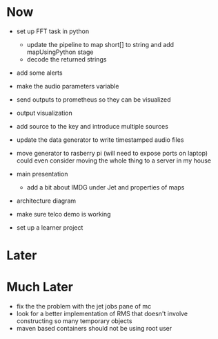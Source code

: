 # Now
- set up FFT task in python
  - update the pipeline to map short[] to string and add mapUsingPython stage
  - decode the returned strings
- add some alerts
- make the audio parameters variable
- send outputs to prometheus so they can be visualized
- output visualization
- add source to the key and introduce multiple sources
- update the data generator to write timestamped audio files
- move generator to rasberry pi (will need to expose ports on laptop)
  could even consider moving the whole thing to a server in my house

- main presentation
  - add a bit about IMDG under Jet and properties of maps
- architecture diagram
- make sure telco demo is working
- set up a learner project

# Later

# Much Later
- fix the the problem with the jet jobs pane of mc
- look for a better implementation of RMS that doesn't involve constructing so many temporary objects
- maven based containers should not be using root user